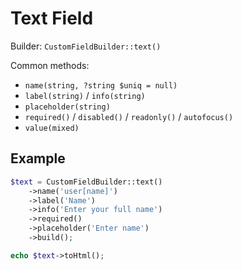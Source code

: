 # Text Field

Builder: `CustomFieldBuilder::text()`

Common methods:
- `name(string, ?string $uniq = null)`
- `label(string)` / `info(string)`
- `placeholder(string)`
- `required()` / `disabled()` / `readonly()` / `autofocus()`
- `value(mixed)`

## Example

```php
$text = CustomFieldBuilder::text()
    ->name('user[name]')
    ->label('Name')
    ->info('Enter your full name')
    ->required()
    ->placeholder('Enter name')
    ->build();

echo $text->toHtml();
```
